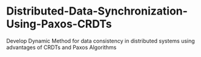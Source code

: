 # Distributed-Data-Synchronization-Using-Paxos-CRDTs
Develop Dynamic Method for data consistency in distributed systems using advantages of CRDTs and Paxos Algorithms
